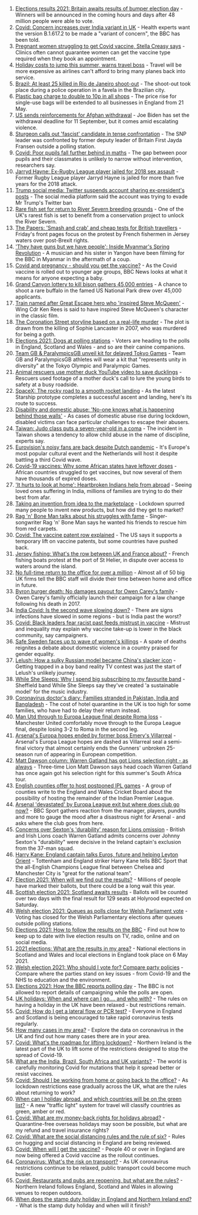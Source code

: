 1. [Elections results 2021: Britain awaits results of bumper election day](https://www.bbc.co.uk/news/uk-politics-57011184) - Winners will be announced in the coming hours and days after 48 million people were able to vote.
2. [Covid: Concern increases over India variant in UK](https://www.bbc.co.uk/news/health-57016110) - Health experts want the version B.1.617.2 to be made a "variant of concern", the BBC has been told.
3. [Pregnant women struggling to get Covid vaccine, Stella Creasy says](https://www.bbc.co.uk/news/uk-57007249) - Clinics often cannot guarantee women can get the vaccine type required when they book an appointment.
4. [Holiday costs to jump this summer, warns travel boss](https://www.bbc.co.uk/news/business-57016968) - Travel will be more expensive as airlines can't afford to bring many planes back into service.
5. [Brazil: At least 25 killed in Rio de Janeiro shoot-out](https://www.bbc.co.uk/news/world-latin-america-57013206) - The shoot-out took place during a police operation in a favela in the Brazilian city.
6. [Plastic bag charge to double to 10p in all shops](https://www.bbc.co.uk/news/business-57014762) - The price rise for single-use bags will be extended to all businesses in England from 21 May.
7. [US sends reinforcements for Afghan withdrawal](https://www.bbc.co.uk/news/world-us-canada-57017782) - Joe Biden has set the withdrawal deadline for 11 September, but it comes amid escalating violence.
8. [Sturgeon calls out 'fascist' candidate in tense confrontation](https://www.bbc.co.uk/news/uk-scotland-scotland-politics-57013769) - The SNP leader was confronted by former deputy leader of Britain First Jayda Fransen outside a polling station.
9. [Covid: Poor pupils fall further behind in maths](https://www.bbc.co.uk/news/education-56996245) - The gap between poor pupils and their classmates is unlikely to narrow without intervention, researchers say.
10. [Jarryd Hayne: Ex-Rugby League player jailed for 2018 sex assault](https://www.bbc.co.uk/news/world-australia-57007736) - Former Rugby League player Jarryd Hayne is jailed for more than five years for the 2018 attack.
11. [Trump social media: Twitter suspends account sharing ex-president's posts](https://www.bbc.co.uk/news/technology-57018148) - The social media platform said the account was trying to evade Mr Trump's Twitter ban
12. [Rare fish set for return to River Severn breeding grounds](https://www.bbc.co.uk/news/science-environment-57016998) - One of the UK's rarest fish is set to benefit from a conservation project to unlock the River Severn.
13. [The Papers: 'Smash and crab' and cheap tests for British travellers](https://www.bbc.co.uk/news/blogs-the-papers-57017308) - Friday's front pages focus on the protest by French fishermen in Jersey waters over post-Brexit rights.
14. ['They have guns but we have people': Inside Myanmar's Spring Revolution](https://www.bbc.co.uk/news/world-asia-57016528) - A musician and his sister in Yangon have been filming for the BBC in Myanmar in the aftermath of a coup.
15. [Covid and pregnancy - should you get the vaccine?](https://www.bbc.co.uk/news/health-57013743) - As the Covid vaccine is rolled out to younger age groups, BBC News looks at what it means for anyone expecting a baby.
16. [Grand Canyon lottery to kill bison gathers 45,000 entries](https://www.bbc.co.uk/news/world-us-canada-57017028) - A chance to shoot a rare buffalo in the famed US National Park drew over 45,000 applicants.
17. [Train named after Great Escape hero who 'inspired Steve McQueen'](https://www.bbc.co.uk/news/uk-wales-57009548) - Wing Cdr Ken Rees is said to have inspired Steve McQueen's character in the classic film.
18. [The Coronation Street storyline based on a real-life murder](https://www.bbc.co.uk/news/entertainment-arts-57014460) - The plot is drawn from the killing of Sophie Lancaster in 2007, who was murdered for being a goth.
19. [Elections 2021: Dogs at polling stations](https://www.bbc.co.uk/news/in-pictures-57007806) - Voters are heading to the polls in England, Scotland and Wales - and so are their canine companions.
20. [Team GB & ParalympicsGB unveil kit for delayed Tokyo Games](https://www.bbc.co.uk/sport/56993150) - Team GB and ParalympicsGB athletes will wear a kit that "represents unity in diversity" at the Tokyo Olympic and Paralympic Games.
21. [Animal rescuers use mother duck YouTube video to save ducklings](https://www.bbc.co.uk/news/uk-england-leeds-57009807) - Rescuers used footage of a mother duck's call to lure the young birds to safety at a busy roadside.
22. [SpaceX: The rocky road to a smooth rocket landing](https://www.bbc.co.uk/news/science-environment-57007136) - As the latest Starship prototype completes a successful ascent and landing, here's its route to success.
23. [Disability and domestic abuse: 'No-one knows what is happening behind those walls'](https://www.bbc.co.uk/news/disability-56197682) - As cases of domestic abuse rise during lockdown, disabled victims can face particular challenges to escape their abusers.
24. [Taiwan: Judo class puts a seven-year-old in a coma](https://www.bbc.co.uk/news/world-asia-56967974) - The incident in Taiwan shows a tendency to allow child abuse in the name of discipline, experts say.
25. [Eurovision's noisy fans are back despite Dutch pandemic](https://www.bbc.co.uk/news/world-europe-57008359) - It's Europe's most popular cultural event and the Netherlands will host it despite battling a third Covid wave.
26. [Covid-19 vaccines: Why some African states have leftover doses](https://www.bbc.co.uk/news/56940657) - African countries struggled to get vaccines, but now several of them have thousands of expired doses.
27. ['It hurts to look at home': Heartbroken Indians help from abroad](https://www.bbc.co.uk/news/world-us-canada-56989131) - Seeing loved ones suffering in India, millions of families are trying to do their best from afar.
28. [Taking an invention from idea to the marketplace](https://www.bbc.co.uk/news/business-56978157) - Lockdown spurred many people to invent new products, but how did they get to market?
29. [Rag 'n' Bone Man talks about his struggles with fame](https://www.bbc.co.uk/news/entertainment-arts-57007115) - Singer-songwriter Rag 'n' Bone Man says he wanted his friends to rescue him from red carpets.
30. [Covid: The vaccine patent row explained](https://www.bbc.co.uk/news/business-57016260) - The US says it supports a temporary lift on vaccine patents, but some countries have pushed back.
31. [Jersey fishing: What's the row between UK and France about?](https://www.bbc.co.uk/news/57001584) - French fishing boats protest at the port of St Helier, in dispute over access to waters around the island.
32. [No full-time return to the office for over a million](https://www.bbc.co.uk/news/business-56972207) - Almost all of 50 big UK firms tell the BBC staff will divide their time between home and office in future.
33. [Byron burger death: No damages payout for Owen Carey's family](https://www.bbc.co.uk/news/uk-57000802) - Owen Carey's family officially launch their campaign for a law change following his death in 2017.
34. [India Covid: Is the second wave slowing down?](https://www.bbc.co.uk/news/56987209) - There are signs infections have slowed in some regions - but is India past the worst?
35. [Covid: Black leaders fear racist past feeds mistrust in vaccine](https://www.bbc.co.uk/news/health-56813982) - Mistrust and inequality may explain why vaccine take-up is lower in the black community, say campaigners.
36. [Safe Sweden faces up to wave of women's killings](https://www.bbc.co.uk/news/world-europe-56977771) - A spate of deaths reignites a debate about domestic violence in a country praised for gender equality.
37. [Lelush: How a sulky Russian model became China's slacker icon](https://www.bbc.co.uk/news/world-asia-china-56967923) - Getting trapped in a boy band reality TV contest was just the start of Lelush's unlikely journey.
38. [While She Sleeps: Why I spend big subscribing to my favourite band](https://www.bbc.co.uk/news/newsbeat-56887239) - Sheffield band While She Sleeps say they've created 'a sustainable model' for the music industry.
39. [Coronavirus doctor's diary: Families stranded in Pakistan, India and Bangladesh](https://www.bbc.co.uk/news/health-56873813) - The cost of hotel quarantine in the UK is too high for some families, who have had to delay their return instead.
40. [Man Utd through to Europa League final despite Roma loss](https://www.bbc.co.uk/sport/football/57000593) - Manchester United comfortably move through to the Europa League final, despite losing 3-2 to Roma in the second leg.
41. [Arsenal's Europa hopes ended by former boss Emery's Villarreal](https://www.bbc.co.uk/sport/football/57000474) - Arsenal's Europa League hopes are dashed as Villarreal seal a semi-final victory that almost certainly ends the Gunners' unbroken 25-season run of appearing in European competition.
42. [Matt Dawson column: Warren Gatland has got Lions selection right - as always](https://www.bbc.co.uk/sport/rugby-union/57007554) - Three-time Lion Matt Dawson says head coach Warren Gatland has once again got his selection right for this summer's South Africa tour.
43. [English counties offer to host postponed IPL games](https://www.bbc.co.uk/sport/cricket/56971322) - A group of counties write to the England and Wales Cricket Board about the possibility of hosting the remainder of the Indian Premier League.
44. [Arsenal 'devastated' by Europa League exit but where does club go now?](https://www.bbc.co.uk/sport/football/57017649) - BBC Sport gathers reaction from the manager, players, pundits and more to gauge the mood after a disastrous night for Arsenal - and asks where the club goes from here.
45. [Concerns over Sexton's 'durability' reason for Lions omission](https://www.bbc.co.uk/sport/rugby-union/57015016) - British and Irish Lions coach Warren Gatland admits concerns over Johnny Sexton's "durability" were decisive in the Ireland captain's exclusion from the 37-man squad.
46. [Harry Kane: England captain talks Euros, future and helping Leyton Orient](https://www.bbc.co.uk/sport/av/football/57013973) - Tottenham and England striker Harry Kane tells BBC Sport that the all-English Champions League final between Chelsea and Manchester City is "great for the national team".
47. [Election 2021: When will we find out the results?](https://www.bbc.co.uk/news/uk-politics-56581106) - Millions of people have marked their ballots, but there could be a long wait this year.
48. [Scottish election 2021: Scotland awaits results](https://www.bbc.co.uk/news/uk-scotland-scotland-politics-57014885) - Ballots will be counted over two days with the final result for 129 seats at Holyrood expected on Saturday.
49. [Welsh election 2021: Queues as polls close for Welsh Parliament vote](https://www.bbc.co.uk/news/uk-wales-politics-56766948) - Voting has closed for the Welsh Parliamentary elections after queues outside polling stations.
50. [Elections 2021: How to follow the results on the BBC](https://www.bbc.co.uk/news/uk-politics-56930132) - Find out how to keep up to date with live election results on TV, radio, online and on social media.
51. [2021 elections: What are the results in my area?](https://www.bbc.co.uk/news/56129210) - National elections in Scotland and Wales and local elections in England took place on 6 May 2021.
52. [Welsh election 2021: Who should I vote for? Compare party policies](https://www.bbc.co.uk/news/uk-wales-politics-56499726) - Compare where the parties stand on key issues - from Covid-19 and the NHS to education and the environment.
53. [Elections 2021: How the BBC reports polling day](https://www.bbc.co.uk/news/uk-politics-48124106) - The BBC is not allowed to report details of campaigning while the polls are open.
54. [UK holidays: When and where can I go.... and who with?](https://www.bbc.co.uk/news/explainers-52646738) - The rules on having a holiday in the UK have been relaxed - but restrictions remain.
55. [Covid: How do I get a lateral flow or PCR test?](https://www.bbc.co.uk/news/health-51943612) - Everyone in England and Scotland is being encouraged to take rapid coronavirus tests regularly.
56. [How many cases in my area?](https://www.bbc.co.uk/news/uk-51768274) - Explore the data on coronavirus in the UK and find out how many cases there are in your area.
57. [Covid: What's the roadmap for lifting lockdown?](https://www.bbc.co.uk/news/explainers-52530518) - Northern Ireland is the latest part of the UK to lift some of the restrictions designed to stop the spread of Covid-19.
58. [What are the India, Brazil, South Africa and UK variants?](https://www.bbc.co.uk/news/health-55659820) - The world is carefully monitoring Covid for mutations that help it spread better or resist vaccines.
59. [Covid: Should I be working from home or going back to the office?](https://www.bbc.co.uk/news/business-52567567) - As lockdown restrictions ease gradually across the UK, what are the rules about returning to work?
60. [When can I holiday abroad, and which countries will be on the green list?](https://www.bbc.co.uk/news/explainers-52544307) - A new "traffic light" system for travel will classify countries as green, amber or red.
61. [Covid: What are my money-back rights for holidays abroad?](https://www.bbc.co.uk/news/business-51615412) - Quarantine-free overseas holidays may soon be possible, but what are my refund and travel insurance rights?
62. [Covid: What are the social distancing rules and the rule of six?](https://www.bbc.co.uk/news/uk-51506729) - Rules on hugging and social distancing in England are being reviewed.
63. [Covid: When will I get the vaccine?](https://www.bbc.co.uk/news/health-55045639) - People 40 or over in England are now being offered a Covid vaccine as the rollout continues.
64. [Coronavirus: What's the risk on transport?](https://www.bbc.co.uk/news/health-51736185) - As UK coronavirus restrictions continue to be relaxed, public transport could become much busier.
65. [Covid: Restaurants and pubs are reopening, but what are the rules?](https://www.bbc.co.uk/news/business-52977388) - Northern Ireland follows England, Scotland and Wales in allowing venues to reopen outdoors.
66. [When does the stamp duty holiday in England and Northern Ireland end?](https://www.bbc.co.uk/news/business-53319433) - What is the stamp duty holiday and when will it finish?
